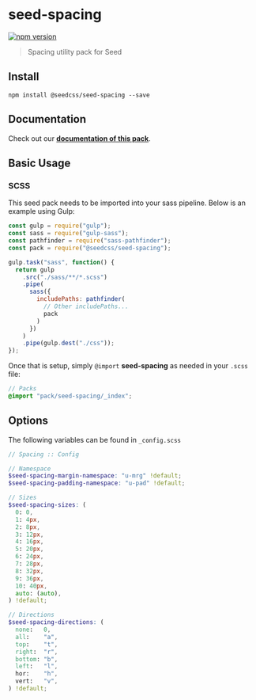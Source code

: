 # seed-spacing

[![npm version](https://badge.fury.io/js/%40seedcss%2Fseed-spacing.svg)](https://badge.fury.io/js/%40seedcss%2Fseed-spacing)

> Spacing utility pack for Seed

## Install

```
npm install @seedcss/seed-spacing --save
```

## Documentation

Check out our **[documentation of this pack](http://developer.helpscout.net/seed/packs/seed-spacing/)**.

## Basic Usage

### SCSS

This seed pack needs to be imported into your sass pipeline. Below is an example using Gulp:

```javascript
const gulp = require("gulp");
const sass = require("gulp-sass");
const pathfinder = require("sass-pathfinder");
const pack = require("@seedcss/seed-spacing");

gulp.task("sass", function() {
  return gulp
    .src("./sass/**/*.scss")
    .pipe(
      sass({
        includePaths: pathfinder(
          // Other includePaths...
          pack
        )
      })
    )
    .pipe(gulp.dest("./css"));
});
```

Once that is setup, simply `@import` **seed-spacing** as needed in your `.scss` file:

```scss
// Packs
@import "pack/seed-spacing/_index";
```



## Options

The following variables can be found in `_config.scss`

```scss
// Spacing :: Config

// Namespace
$seed-spacing-margin-namespace: "u-mrg" !default;
$seed-spacing-padding-namespace: "u-pad" !default;

// Sizes
$seed-spacing-sizes: (
  0: 0,
  1: 4px,
  2: 8px,
  3: 12px,
  4: 16px,
  5: 20px,
  6: 24px,
  7: 28px,
  8: 32px,
  9: 36px,
  10: 40px,
  auto: (auto),
) !default;

// Directions
$seed-spacing-directions: (
  none:   0,
  all:    "a",
  top:    "t",
  right:  "r",
  bottom: "b",
  left:   "l",
  hor:    "h",
  vert:   "v",
) !default;

```